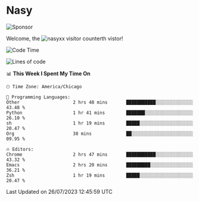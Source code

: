 # Nasy

<!--
<p align="center">
<img height="200" src="https://github-readme-stats.vercel.app/api?username=nasyxx&count_private=true&show_icons=true&theme=dracula&include_all_commits=true"/>
<img height="200" src="https://github-readme-stats.vercel.app/api/top-langs/?username=nasyxx&theme=dracula&hide=html,jupyter+notebook&count_private=true&show_icons=true"/>
</p>

  
----------------
-->

![Sponsor](https://img.shields.io/static/v1.svg?label=Sponsor&message=%E2%9D%A4&logo=GitHub&style=flat&color=pink)
 
Welcome, the ![nasyxx visitor counter](https://count.getloli.com/get/@nasyxx?theme=rule34)th vistor!
 
<!--START_SECTION:waka-->
![Code Time](http://img.shields.io/badge/Code%20Time-3%2C606%20hrs%2038%20mins-blue)

![Lines of code](https://img.shields.io/badge/From%20Hello%20World%20I%27ve%20Written-6.3%20million%20lines%20of%20code-blue)

📊 **This Week I Spent My Time On** 

```text
🕑︎ Time Zone: America/Chicago

💬 Programming Languages: 
Other                    2 hrs 48 mins       ███████████░░░░░░░░░░░░░░   43.48 % 
Python                   1 hr 41 mins        ███████░░░░░░░░░░░░░░░░░░   26.10 % 
sh                       1 hr 19 mins        █████░░░░░░░░░░░░░░░░░░░░   20.47 % 
Org                      38 mins             ██░░░░░░░░░░░░░░░░░░░░░░░   09.95 % 

🔥 Editors: 
Chrome                   2 hrs 47 mins       ███████████░░░░░░░░░░░░░░   43.32 % 
Emacs                    2 hrs 20 mins       █████████░░░░░░░░░░░░░░░░   36.21 % 
Zsh                      1 hr 19 mins        █████░░░░░░░░░░░░░░░░░░░░   20.47 % 
```


 Last Updated on 26/07/2023 12:45:59 UTC
<!--END_SECTION:waka-->

<!-- ![visitors](https://visitor-badge.laobi.icu/badge?page_id=nasyxx.nasyxx) -->
